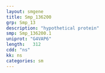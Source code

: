 ```yaml
---
layout: smgene
title: Smp_136200
grp: Smp_13
description: "hypothetical protein"
smp: Smp_136200.1
uniprot: "G4VAP6"
length:   312
cdd: "ns"
kk: ns
categories: sm
---
```

